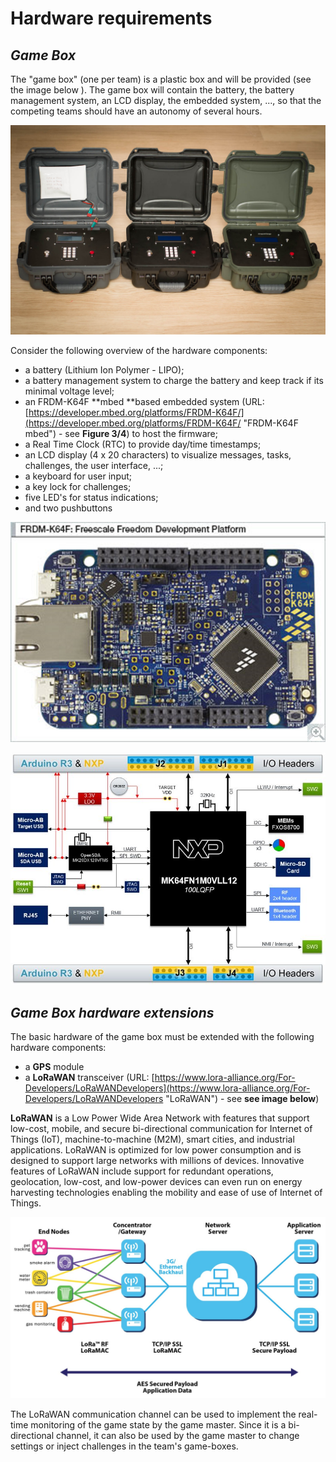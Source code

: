 # Hardware requirements

## _Game Box_

The "game box" \(one per team\) is a plastic box and will be provided \(see the image below \). The game box will contain the battery, the battery management system, an LCD display, the embedded system, ..., so that the competing teams should have an autonomy of several hours.

![Example of the game box](/assets/SVL_003_2021.jpg)

Consider the following overview of the hardware components:

* a battery \(Lithium Ion Polymer - LIPO\);
* a battery management system to charge the battery and keep track if its minimal voltage level;
* an FRDM-K64F **mbed **based embedded system \(URL: [https://developer.mbed.org/platforms/FRDM-K64F/](https://developer.mbed.org/platforms/FRDM-K64F/ "FRDM-K64F mbed") - see **Figure 3/4**\) to host the firmware;
* a Real Time Clock \(RTC\) to provide day/time timestamps;
* an LCD display \(4 x 20 characters\) to visualize messages, tasks, challenges, the user interface, ...;
* a keyboard for user input;
* a key lock for challenges;
* five LED's for status indications;
* and two pushbuttons

![FRDM-K64F mbed](/assets/FRDM_K64F_large.png)

![FRDM-K64F mbed Block Diagram](/assets/xfrdm-k64f_block-diagram_jpg_pagespeed_ic_n9RhjOFW_9.jpg)

## _Game Box hardware extensions_

The basic hardware of the game box must be extended with the following hardware components:

* a **GPS** module
* a **LoRaWAN** transceiver \(URL: [https://www.lora-alliance.org/For-Developers/LoRaWANDevelopers](https://www.lora-alliance.org/For-Developers/LoRaWANDevelopers "LoRaWAN") - see **see image below**\)

**LoRaWAN** is a Low Power Wide Area Network with features that support low-cost, mobile, and secure bi-directional communication for Internet of Things \(IoT\), machine-to-machine \(M2M\), smart cities, and industrial applications. LoRaWAN is optimized for low power consumption and is designed to support large networks with millions of devices. Innovative features of LoRaWAN include support for redundant operations, geolocation, low-cost, and low-power devices can even run on energy harvesting technologies enabling the mobility and ease of use of Internet of Things.

![LoRaWAN Network Architecture](/assets/LoRaWAN_network_architecture.jpg)

The LoRaWAN communication channel can be used to implement the real-time monitoring of the game state by the game master. Since it is a bi-directional channel, it can also be used by the game master to change settings or inject challenges in the team's game-boxes.
